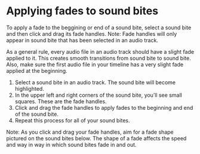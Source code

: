 # Applying fades to sound bites

To apply a fade to the beggining or end of a sound bite, select a sound bite and then click and drag its fade handles. Note: Fade handles will only appear in sound bite that has been selected in an audio track. 

As a general rule, every audio file in an audio track should have a slight fade applied to it. This creates smooth transitions from sound bite to sound bite. Also, make sure the first audio file in your timeline has a very slight fade applied at the beginning.

1. Select a sound bite in an audio track. The sound bite will become highlighted.
2. In the upper left and right corners of the sound bite, you’ll see small squares. These are the fade handles.
3. Click and drag the fade handles to apply fades to the beginning and end of the sound bite.
4. Repeat this process for all of your sound bites.

Note: As you click and drag your fade handles, aim for a fade shape pictured on the sound bites below. The shape of a fade affects the speed and way in way in which sound bites fade in and out.